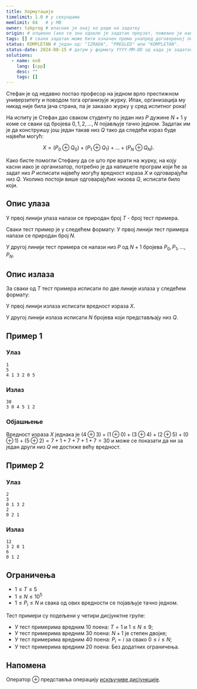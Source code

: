 ```yaml
---
title: Хормутације
timelimit: 1.0 # у секундама
memlimit: 64   # y MB
owner: takprog # власник је онај ко ради на задатку
origin: # опционо (ако се зна одакле је задатак преузет, пожељно је навести извор)
tags: [] # сваки задатак може бити означен према унапред договореној листи ознака
status: KOMPLETAN # један од: "IZRADA", "PREGLED" или "KOMPLETAN".
status-date: 2024-08-15 # датум у формату YYYY-MM-DD од када је задатак у наведеном статусу
solutions:
  - name: ex0
    lang: [cpp]
    desc: ""
    tags: []
---
```


Стефан је од недавно постао професор на једном врло престижном универзитету и поводом тога организује журку. Ипак, организација му никад није била јача страна, па је заказао журку у сред испитног рока!

На испиту је Стефан дао сваком студенту по један низ $P$ дужине $N+1$ у коме се сваки од бројева $0,1,2,\ldots,N$ појављује тачно једном. Задатак им је да конструишу још један такав низ $Q$ тако да следећи израз буде највећи могућ:

$$X = (P_0 \oplus Q_0) + (P_1 \oplus Q_1) + \ldots + (P_N \oplus Q_N).$$

Како бисте помогли Стефану да се што пре врати на журку, на коју касни иако је организатор, потребно је да напишете програм који ће за задат низ $P$ исписати највећу могућу вредност израза $X$ и одговарајући низ $Q$. Уколико постоји више одговарајућих низова $Q$, исписати било који. 


## Опис улаза


У првој линији улаза налази се природан број $T$ - број тест примера.

Сваки тест пример је у следећем формату:
У првој линији тест примера налази се природан број $N$.

У другој линији тест примера се налази низ $P$ од $N+1$ бројева $P_0, P_1, \ldots, P_N$.


## Опис излаза

За сваки од $T$ тест примера исписати по две линије излаза у следећем формату:

У првој линији излаза исписати вредност израза $X$.

У другој линији излаза исписати $N$ бројева који представљају низ $Q$.


## Пример 1


### Улаз


```
1
5
4 1 3 2 0 5
```



### Излаз


```
30
3 0 4 5 1 2
```


### Објашњење

Вредност израза $X$ једнака је $(4 \oplus 3) + (1 \oplus 0) + (3 \oplus 4) + (2 \oplus 5) + (0 \oplus 1) + (5 \oplus 2) = 7+1+7+7+1+7=30$ и може се показати да ни за један други низ $Q$ не достиже већу вредност.


## Пример 2


### Улаз


```
2
3
0 1 3 2
2
0 2 1
```



### Излаз


```
12
3 2 0 1
6
0 1 2
```

## Ограничења


* $1 \leq T \leq 5$
* $1 \leq N \leq 10^5$
* $1 \leq P_i \leq N$ и свака од ових вредности се појављује тачно једном.

Тест примери су подељени у четири дисјунктне групе:

* У тест примерима вредним 10 поена: $T = 1$ и $1 \leq N \leq 9$;
* У тест примерима вредним 30 поена: $N+1$ је степен двојке;
* У тест примерима вредним 40 поена: $P_i = i$ за свако $0 \leq i \leq N$;
* У тест примерима вредним 20 поена: Без додатних ограничења.

## Напомена

Оператор $\oplus$ представља операцију [искључиве дисјункције](https://sr.wikipedia.org/wiki/Искључива_дисјункција).
